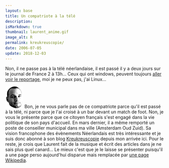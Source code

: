 ```yaml
---
layout: base
title: Un compatriote à la télé
description: 
isMarkdown: true
thumbnail: laurent_anime.gif
image_alt: R
permalink: kreukreuscopie/
date: 2006-07-05
update: 2018-12-03
---
```




Non, il ne passe pas à la télé néerlandaise, il est passé il y a deux jours sur le journal de France 2 à 13h... Ceux qui ont windows, peuvent toujours [aller voir le reportage](http://jt.france2.fr/13h/index-fr.php?jt=0&start=1836), moi je ne peux pas, j'ai Linux...

![R](laurent_anime.gif)
Bon, je ne vous parle pas de ce compatriote parce qu'il est passé à la télé, ni parce que je l'ai croisé à un bar devant un match de foot. Non, je vous le présente parce que ce citoyen français s'est engagé dans la vie politique de son pays d'accueil. En mars dernier, il a même remporté un poste de conseiller municipal dans ma ville (Amsterdam Oud Zuid). Sa vision francophone des évènements Néerlandais est très intéressante et je suis donc abonné à son blog [Kreukreuscopie](http://laurentchambon.blogspot.com/) depuis mon arrivée ici. Pour le reste, je crois que Laurent fait de la musique et écrit des articles dans je ne sais plus quel canard... Le mieux c'est que je le laisse se présenter puisqu'il a une page perso aujourd'hui disparue mais remplacée par [une page Wikipedia](https://fr.wikipedia.org/wiki/Laurent_Chambon).